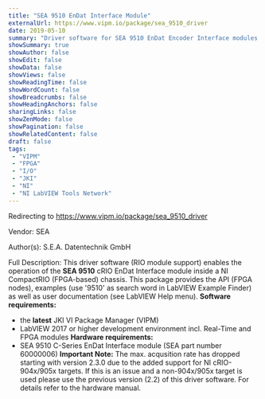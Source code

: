 ```yaml
---
title: "SEA 9510 EnDat Interface Module"
externalUrl: https://www.vipm.io/package/sea_9510_driver
date: 2019-05-10
summary: "Driver software for SEA 9510 EnDat Encoder Interface modules."
showSummary: true
showAuthor: false
showEdit: false
showData: false
showViews: false
showReadingTime: false
showWordCount: false
showBreadcrumbs: false
showHeadingAnchors: false
sharingLinks: false
showZenMode: false
showPagination: false
showRelatedContent: false
draft: false
tags:
 - "VIPM"
 - "FPGA"
 - "I/O"
 - "JKI"
 - "NI"
 - "NI LabVIEW Tools Network"
---
```


Redirecting to https://www.vipm.io/package/sea_9510_driver

Vendor: SEA

Author(s): S.E.A. Datentechnik GmbH
 
Full Description:
This driver software (RIO module support) enables the operation of the **SEA 9510** cRIO EnDat Interface module inside a NI CompactRIO (FPGA-based) chassis. This package provides the API (FPGA nodes), examples (use '9510' as search word in LabVIEW Example Finder) as well as user documentation (see LabVIEW Help menu). 
**Software requirements:**
- the **latest** JKI VI Package Manager (VIPM)
- LabVIEW 2017 or higher development environment incl. Real-Time and FPGA modules
**Hardware requirements:**
- SEA 9510 C-Series EnDat Interface module (SEA part number 60000006)
**Important Note:**
The max. acqusition rate has dropped starting with version 2.3.0 due to the added support for NI cRIO-904x/905x targets. If this is an issue and a non-904x/905x target is used please use the previous version (2.2) of this driver software. For details refer to the hardware manual.